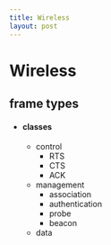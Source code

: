 ```yaml
---
title: Wireless
layout: post
---
```

    
# Wireless

## frame types 
* #### classes 
	* control 
		* RTS 
		* CTS 
		* ACK 
	* management 
		* association 
		* authentication 
		* probe 
		* beacon 
	* data 
